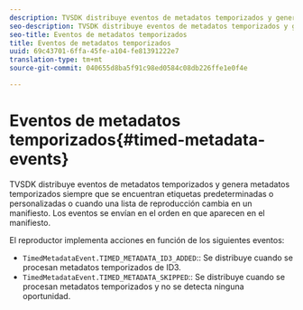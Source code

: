 ```yaml
---
description: TVSDK distribuye eventos de metadatos temporizados y genera metadatos temporizados siempre que se encuentran etiquetas predeterminadas o personalizadas o cuando una lista de reproducción cambia en un manifiesto. Los eventos se envían en el orden en que aparecen en el manifiesto.
seo-description: TVSDK distribuye eventos de metadatos temporizados y genera metadatos temporizados siempre que se encuentran etiquetas predeterminadas o personalizadas o cuando una lista de reproducción cambia en un manifiesto. Los eventos se envían en el orden en que aparecen en el manifiesto.
seo-title: Eventos de metadatos temporizados
title: Eventos de metadatos temporizados
uuid: 69c43701-6ffa-45fe-a104-fe81391222e7
translation-type: tm+mt
source-git-commit: 040655d8ba5f91c98ed0584c08db226ffe1e0f4e

---
```



# Eventos de metadatos temporizados{#timed-metadata-events}

TVSDK distribuye eventos de metadatos temporizados y genera metadatos temporizados siempre que se encuentran etiquetas predeterminadas o personalizadas o cuando una lista de reproducción cambia en un manifiesto. Los eventos se envían en el orden en que aparecen en el manifiesto.

El reproductor implementa acciones en función de los siguientes eventos:

* `TimedMetadataEvent.TIMED_METADATA_ID3_ADDED`:: Se distribuye cuando se procesan metadatos temporizados de ID3.
* `TimedMetadataEvent.TIMED_METADATA_SKIPPED`:: Se distribuye cuando se procesan metadatos temporizados y no se detecta ninguna oportunidad.

